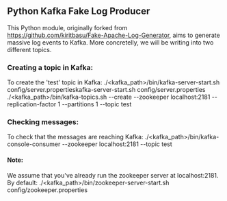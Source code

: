 ## Python Kafka Fake Log Producer
This Python module, originally forked from https://github.com/kiritbasu/Fake-Apache-Log-Generator,
aims to generate massive log events to Kafka. More concretelly, we will be
writing into two different topics.

### Creating a topic in Kafka:
To create the 'test' topic in Kafka:
./<kafka_path>/bin/kafka-server-start.sh config/server.propertieskafka-server-start.sh config/server.properties
./<kafka_path>/bin/kafka-topics.sh --create --zookeeper localhost:2181 --replication-factor 1 --partitions 1 --topic test

### Checking messages:
To check that the messages are reaching Kafka:
./<kafka_path>/bin/kafka-console-consumer --zookeeper localhost:2181 --topic test

#### Note:
We assume that you've already run the zookeeper server at localhost:2181. By default:
./<kafka_path>/bin/zookeeper-server-start.sh config/zookeeper.properties
